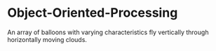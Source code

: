 # Object-Oriented-Processing
An array of balloons with varying characteristics fly vertically through horizontally moving clouds.

